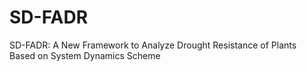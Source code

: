 # SD-FADR
SD-FADR: A New Framework to Analyze Drought Resistance of Plants Based on System Dynamics Scheme
